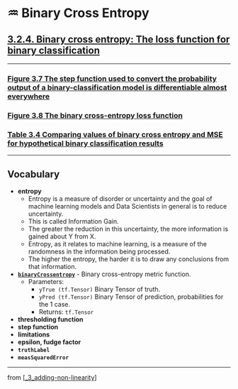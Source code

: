 # ♒️ Binary Cross Entropy

## [**3.2.4.** Binary cross entropy: The loss function for binary classification](https://livebook.manning.com/book/deep-learning-with-javascript/chapter-3/174)

---

### [**Figure 3.7** The step function used to convert the probability output of a binary-classification model is differentiable almost everywhere]()

### [**Figure 3.8** The binary cross-entropy loss function]()

### [**Table 3.4** Comparing values of binary cross entropy and MSE for hypothetical binary classification results]()

---

## **Vocabulary**

- **entropy**
  - Entropy is a measure of disorder or uncertainty and the goal of machine learning models and Data Scientists in general is to reduce uncertainty.
  - This is called Information Gain.
  - The greater the reduction in this uncertainty, the more information is gained about Y from X.
  - Entropy, as it relates to machine learning, is a measure of the randomness in the information being processed.
  - The higher the entropy, the harder it is to draw any conclusions from that information.
- [**`binaryCrossentropy`**](https://js.tensorflow.org/api/latest/#metrics.binaryCrossentropy) - Binary cross-entropy metric function.
  - Parameters:
    - `yTrue (tf.Tensor)` Binary Tensor of truth.
    - `yPred (tf.Tensor)` Binary Tensor of prediction, probabilities for the 1 case.
    - Returns: `tf.Tensor`
- **thresholding function**
- **step function**
- **limitations**
- **epsilon, fudge factor**
- **`truthLabel`**
- **`measSquaredError`**

---

from [[_3_adding-non-linearity]]

[//begin]: # "Autogenerated link references for markdown compatibility"
[_3_adding-non-linearity]: ../_3_adding-non-linearity.md "♒️ NON-LINEARITY"
[//end]: # "Autogenerated link references"
